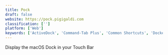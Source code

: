```yaml
---
title: Pock
draft: false 
website: https://pock.pigigaldi.com
classification: ['']
platform: ['Web']
keywords: ['ActiveDock', 'Command-Tab Plus', 'Common Shortcuts', 'Dockey', 'Drops', 'Duet Display', 'Haptic Touch Bar', 'Knight TouchBar 2000', 'Make OS X Great Again', 'My TouchBar My Rules (MTMR)', 'Shortcuts.design', 'Studio Shortcuts', 'Touch Bar Nyancat', 'Touch Bar Piano', 'Touch Bar Timer', 'TouchBar for your old MacBook', 'TouchSwitcher', 'uBar']
---
```

Display the macOS Dock in your Touch Bar